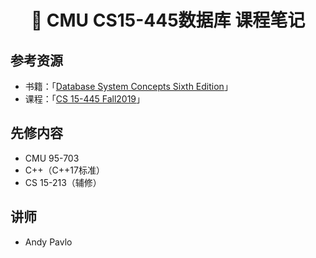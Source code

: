 <h1 align="center">📔 CMU CS15-445数据库 课程笔记</h1>

## 参考资源

- 书籍：「[Database System Concepts Sixth Edition](https://www.db-book.com/db6/)」
- 课程：「[CS 15-445 Fall2019](https://15445.courses.cs.cmu.edu/fall2019/schedule.html)」
## 先修内容
- CMU 95-703
- C++（C++17标准）
- CS 15-213（辅修）

## 讲师
- Andy Pavlo